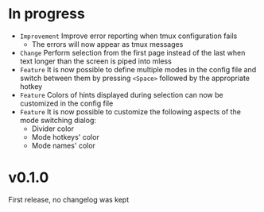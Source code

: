 # In progress
- `Improvement` Improve error reporting when tmux configuration fails
    - The errors will now appear as tmux messages
- `Change` Perform selection from the first page instead of the last when text longer than the screen is piped into mless
- `Feature` It is now possible to define multiple modes in the config file and switch between them by pressing `<Space>` followed by the appropriate hotkey
- `Feature` Colors of hints displayed during selection can now be customized in the config file
- `Feature` It is now possible to customize the following aspects of the mode switching dialog:
    - Divider color
    - Mode hotkeys' color
    - Mode names' color

# v0.1.0
First release, no changelog was kept
